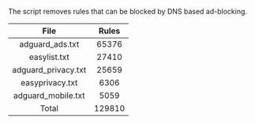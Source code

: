 The script removes rules that can be blocked by DNS based ad-blocking.


| File | Rules |
|:----:|:-----:|
| adguard_ads.txt | 65376 |
| easylist.txt | 27410 |
| adguard_privacy.txt | 25659 |
| easyprivacy.txt | 6306 |
| adguard_mobile.txt | 5059 |
| Total | 129810 |